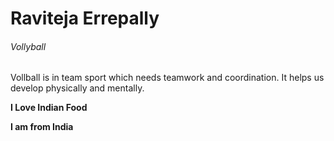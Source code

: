 # Raviteja Errepally
###### Vollyball
Vollball is in team sport which needs teamwork and coordination. It helps us develop physically and mentally.

**I Love Indian Food**

**I am from India**